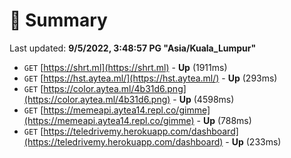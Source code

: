 # 📖 Summary
Last updated: **9/5/2022, 3:48:57 PG "Asia/Kuala_Lumpur"**

- `GET` [https://shrt.ml](https://shrt.ml) - **Up** (1911ms)
- `GET` [https://hst.aytea.ml/](https://hst.aytea.ml/) - **Up** (293ms)
- `GET` [https://color.aytea.ml/4b31d6.png](https://color.aytea.ml/4b31d6.png) - **Up** (4598ms)
- `GET` [https://memeapi.aytea14.repl.co/gimme](https://memeapi.aytea14.repl.co/gimme) - **Up** (788ms)
- `GET` [https://teledrivemy.herokuapp.com/dashboard](https://teledrivemy.herokuapp.com/dashboard) - **Up** (233ms)
